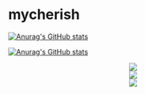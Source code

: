 # mycherish

[![Anurag's GitHub stats](https://github-readme-stats.vercel.app/api?username=mycherish)](https://github.com/anuraghazra/github-readme-stats)

[![Anurag's GitHub stats](https://github-readme-stats.vercel.app/api?username=mycherish)](https://github.com/anuraghazra/github-readme-stats)

<div align="center"><img src="https://github-profile-trophy.vercel.app/?username=mycherish"/></div>

<div align="center"><img src="https://visitor-badge.glitch.me/badge?page_id=37433102"/></div>

<div align="center"><img src="https://activity-graph.herokuapp.com/graph?username=mycherish&theme=xcode"/></div>
